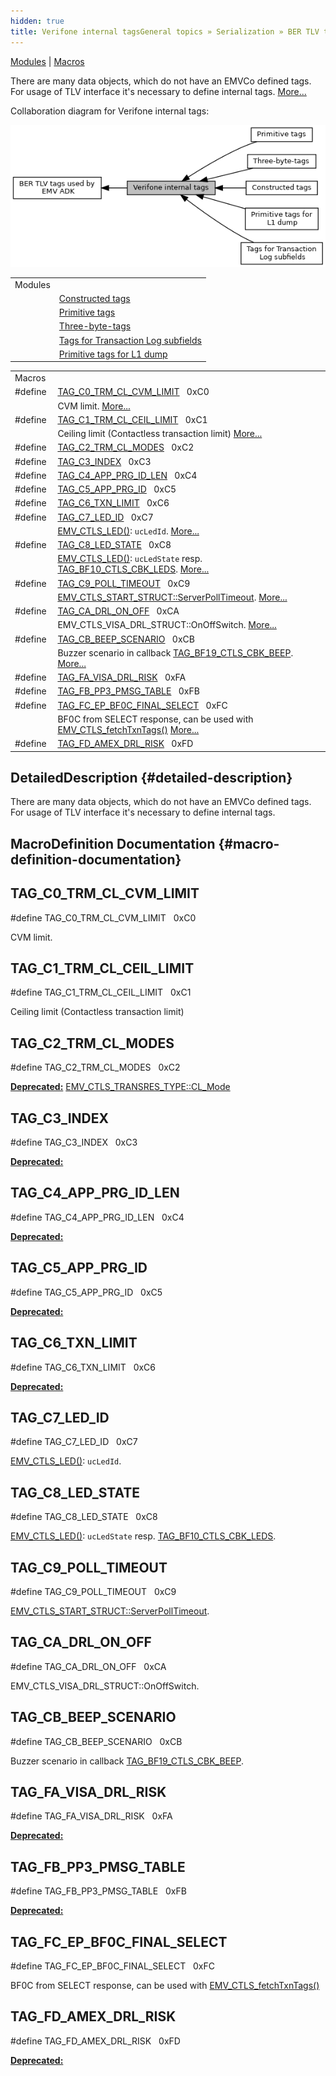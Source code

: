 ```yaml
---
hidden: true
title: Verifone internal tagsGeneral topics » Serialization » BER TLV tags used by EMV ADK
---
```


[Modules](#groups) \| [Macros](#define-members)

There are many data objects, which do not have an EMVCo defined tags. For usage of TLV interface it\'s necessary to define internal tags. [More\...](#details)

Collaboration diagram for Verifone internal tags:

![](group___v_e_r_i___t_a_g_s.png)

|  |  |
|----|----|
| Modules |  |
|   | <a href="group___v_e_r_i___c_o_n_s_t_r___t_a_g_s.md">Constructed tags</a> |
|   | <a href="group___v_e_r_i___p_r_i_m___t_a_g_s.md">Primitive tags</a> |
|   | <a href="group___p_r_i_m___t_a_g_s__3_b_y_t_e.md">Three-byte-tags</a> |
|   | <a href="group___v_e_r_i___t_r_x___l_o_g___s_u_b_f_i_e_l_d_s.md">Tags for Transaction Log subfields</a> |
|   | <a href="group___v_e_r_i___l1___d_u_m_p___t_a_g_s.md">Primitive tags for L1 dump</a> |

|  |  |
|----|----|
| Macros |  |
| #define  | [TAG_C0_TRM_CL_CVM_LIMIT](#ga1d0660ada78e32c5aeb3da312a47f4e1)   0xC0 |
|   | CVM limit. [More\...](#ga1d0660ada78e32c5aeb3da312a47f4e1)<br/> |
| #define  | [TAG_C1_TRM_CL_CEIL_LIMIT](#ga884cb0f58da629345ed68b59f9be86e1)   0xC1 |
|   | Ceiling limit (Contactless transaction limit) [More\...](#ga884cb0f58da629345ed68b59f9be86e1)<br/> |
| #define  | [TAG_C2_TRM_CL_MODES](#gaa66039efd92d9d68efc76d60ed6bfef5)   0xC2 |
| #define  | [TAG_C3_INDEX](#ga55680befcbec0e54e06c2e1bd5ec1aa3)   0xC3 |
| #define  | [TAG_C4_APP_PRG_ID_LEN](#gaf9ec8be82e854fe74855f73fed9b8b66)   0xC4 |
| #define  | [TAG_C5_APP_PRG_ID](#ga7644b2476aa05aec2b1f9b587d839d90)   0xC5 |
| #define  | [TAG_C6_TXN_LIMIT](#ga6939f0b90d5f52e5e90c8cb25c9016f8)   0xC6 |
| #define  | [TAG_C7_LED_ID](#ga0483788e02fd99a29e35901f3e629ee5)   0xC7 |
|   | <a href="group___a_d_k___l_e_d.md#gabd80a7d1c3dbc5604604b02c20620f51">EMV_CTLS_LED()</a>: `ucLedId`. [More\...](#ga0483788e02fd99a29e35901f3e629ee5)<br/> |
| #define  | [TAG_C8_LED_STATE](#ga2f34280866aca01da43759de83289fd6)   0xC8 |
|   | <a href="group___a_d_k___l_e_d.md#gabd80a7d1c3dbc5604604b02c20620f51">EMV_CTLS_LED()</a>: `ucLedState` resp. <a href="group___c_b_c_k___f_c_t___t_a_g_s.md#ga1ed48d32ca46560f8dacd954fc485bcf">TAG_BF10_CTLS_CBK_LEDS</a>. [More\...](#ga2f34280866aca01da43759de83289fd6)<br/> |
| #define  | [TAG_C9_POLL_TIMEOUT](#gabee88da49445eeaf676bb183cdafc283)   0xC9 |
|   | <a href="group___d_e_f___f_l_o_w___i_n_p_u_t.md#a55288d912bcb810932a421b632af84aa">EMV_CTLS_START_STRUCT::ServerPollTimeout</a>. [More\...](#gabee88da49445eeaf676bb183cdafc283)<br/> |
| #define  | [TAG_CA_DRL_ON_OFF](#gab0c43ce81a48ba0774878ef74fc09152)   0xCA |
|   | EMV_CTLS_VISA_DRL_STRUCT::OnOffSwitch. [More\...](#gab0c43ce81a48ba0774878ef74fc09152)<br/> |
| #define  | [TAG_CB_BEEP_SCENARIO](#ga0b724e7079eee112657fd53f1e4d909e)   0xCB |
|   | Buzzer scenario in callback <a href="group___c_b_c_k___f_c_t___t_a_g_s.md#ga805fd29bb45bbc706fefd6533ee3c69f">TAG_BF19_CTLS_CBK_BEEP</a>. [More\...](#ga0b724e7079eee112657fd53f1e4d909e)<br/> |
| #define  | [TAG_FA_VISA_DRL_RISK](#ga7c527bbe5b8cb5b50773bc455c233fb3)   0xFA |
| #define  | [TAG_FB_PP3_PMSG_TABLE](#gaaac63d67c7434add9b7f514500990e6e)   0xFB |
| #define  | [TAG_FC_EP_BF0C_FINAL_SELECT](#gacf1d8b1b365dc96d993cf1fcdbeab8c1)   0xFC |
|   | BF0C from SELECT response, can be used with <a href="group___f_u_n_c___f_l_o_w.md#ga8c9f0640ed818c3dc19da528f5f0b406">EMV_CTLS_fetchTxnTags()</a> [More\...](#gacf1d8b1b365dc96d993cf1fcdbeab8c1)<br/> |
| #define  | [TAG_FD_AMEX_DRL_RISK](#ga548f2f4a92327e8026b1aaf0aa99093b)   0xFD |

## DetailedDescription {#detailed-description}

There are many data objects, which do not have an EMVCo defined tags. For usage of TLV interface it\'s necessary to define internal tags.

## MacroDefinition Documentation {#macro-definition-documentation}

## TAG_C0_TRM_CL_CVM_LIMIT <a href="#ga1d0660ada78e32c5aeb3da312a47f4e1" id="ga1d0660ada78e32c5aeb3da312a47f4e1"></a>

<p>#define TAG_C0_TRM_CL_CVM_LIMIT   0xC0</p>

CVM limit.

## TAG_C1_TRM_CL_CEIL_LIMIT <a href="#ga884cb0f58da629345ed68b59f9be86e1" id="ga884cb0f58da629345ed68b59f9be86e1"></a>

<p>#define TAG_C1_TRM_CL_CEIL_LIMIT   0xC1</p>

Ceiling limit (Contactless transaction limit)

## TAG_C2_TRM_CL_MODES <a href="#gaa66039efd92d9d68efc76d60ed6bfef5" id="gaa66039efd92d9d68efc76d60ed6bfef5"></a>

<p>#define TAG_C2_TRM_CL_MODES   0xC2</p>

**<a href="deprecated.md#_deprecated000001">Deprecated:</a>** <a href="group___d_e_f___f_l_o_w___o_u_t_p_u_t.md#af2a0fc1109b1f50d008679aeb4db9d2f">EMV_CTLS_TRANSRES_TYPE::CL_Mode</a>

## TAG_C3_INDEX <a href="#ga55680befcbec0e54e06c2e1bd5ec1aa3" id="ga55680befcbec0e54e06c2e1bd5ec1aa3"></a>

<p>#define TAG_C3_INDEX   0xC3</p>

**<a href="deprecated.md#_deprecated000002">Deprecated:</a>**

## TAG_C4_APP_PRG_ID_LEN <a href="#gaf9ec8be82e854fe74855f73fed9b8b66" id="gaf9ec8be82e854fe74855f73fed9b8b66"></a>

<p>#define TAG_C4_APP_PRG_ID_LEN   0xC4</p>

**<a href="deprecated.md#_deprecated000003">Deprecated:</a>**

## TAG_C5_APP_PRG_ID <a href="#ga7644b2476aa05aec2b1f9b587d839d90" id="ga7644b2476aa05aec2b1f9b587d839d90"></a>

<p>#define TAG_C5_APP_PRG_ID   0xC5</p>

**<a href="deprecated.md#_deprecated000004">Deprecated:</a>**

## TAG_C6_TXN_LIMIT <a href="#ga6939f0b90d5f52e5e90c8cb25c9016f8" id="ga6939f0b90d5f52e5e90c8cb25c9016f8"></a>

<p>#define TAG_C6_TXN_LIMIT   0xC6</p>

**<a href="deprecated.md#_deprecated000005">Deprecated:</a>**

## TAG_C7_LED_ID <a href="#ga0483788e02fd99a29e35901f3e629ee5" id="ga0483788e02fd99a29e35901f3e629ee5"></a>

<p>#define TAG_C7_LED_ID   0xC7</p>

<a href="group___a_d_k___l_e_d.md#gabd80a7d1c3dbc5604604b02c20620f51">EMV_CTLS_LED()</a>: `ucLedId`.

## TAG_C8_LED_STATE <a href="#ga2f34280866aca01da43759de83289fd6" id="ga2f34280866aca01da43759de83289fd6"></a>

<p>#define TAG_C8_LED_STATE   0xC8</p>

<a href="group___a_d_k___l_e_d.md#gabd80a7d1c3dbc5604604b02c20620f51">EMV_CTLS_LED()</a>: `ucLedState` resp. <a href="group___c_b_c_k___f_c_t___t_a_g_s.md#ga1ed48d32ca46560f8dacd954fc485bcf">TAG_BF10_CTLS_CBK_LEDS</a>.

## TAG_C9_POLL_TIMEOUT <a href="#gabee88da49445eeaf676bb183cdafc283" id="gabee88da49445eeaf676bb183cdafc283"></a>

<p>#define TAG_C9_POLL_TIMEOUT   0xC9</p>

<a href="group___d_e_f___f_l_o_w___i_n_p_u_t.md#a55288d912bcb810932a421b632af84aa">EMV_CTLS_START_STRUCT::ServerPollTimeout</a>.

## TAG_CA_DRL_ON_OFF <a href="#gab0c43ce81a48ba0774878ef74fc09152" id="gab0c43ce81a48ba0774878ef74fc09152"></a>

<p>#define TAG_CA_DRL_ON_OFF   0xCA</p>

EMV_CTLS_VISA_DRL_STRUCT::OnOffSwitch.

## TAG_CB_BEEP_SCENARIO <a href="#ga0b724e7079eee112657fd53f1e4d909e" id="ga0b724e7079eee112657fd53f1e4d909e"></a>

<p>#define TAG_CB_BEEP_SCENARIO   0xCB</p>

Buzzer scenario in callback <a href="group___c_b_c_k___f_c_t___t_a_g_s.md#ga805fd29bb45bbc706fefd6533ee3c69f">TAG_BF19_CTLS_CBK_BEEP</a>.

## TAG_FA_VISA_DRL_RISK <a href="#ga7c527bbe5b8cb5b50773bc455c233fb3" id="ga7c527bbe5b8cb5b50773bc455c233fb3"></a>

<p>#define TAG_FA_VISA_DRL_RISK   0xFA</p>

**<a href="deprecated.md#_deprecated000006">Deprecated:</a>**

## TAG_FB_PP3_PMSG_TABLE <a href="#gaaac63d67c7434add9b7f514500990e6e" id="gaaac63d67c7434add9b7f514500990e6e"></a>

<p>#define TAG_FB_PP3_PMSG_TABLE   0xFB</p>

**<a href="deprecated.md#_deprecated000007">Deprecated:</a>**

## TAG_FC_EP_BF0C_FINAL_SELECT <a href="#gacf1d8b1b365dc96d993cf1fcdbeab8c1" id="gacf1d8b1b365dc96d993cf1fcdbeab8c1"></a>

<p>#define TAG_FC_EP_BF0C_FINAL_SELECT   0xFC</p>

BF0C from SELECT response, can be used with <a href="group___f_u_n_c___f_l_o_w.md#ga8c9f0640ed818c3dc19da528f5f0b406">EMV_CTLS_fetchTxnTags()</a>

## TAG_FD_AMEX_DRL_RISK <a href="#ga548f2f4a92327e8026b1aaf0aa99093b" id="ga548f2f4a92327e8026b1aaf0aa99093b"></a>

<p>#define TAG_FD_AMEX_DRL_RISK   0xFD</p>

**<a href="deprecated.md#_deprecated000008">Deprecated:</a>**
